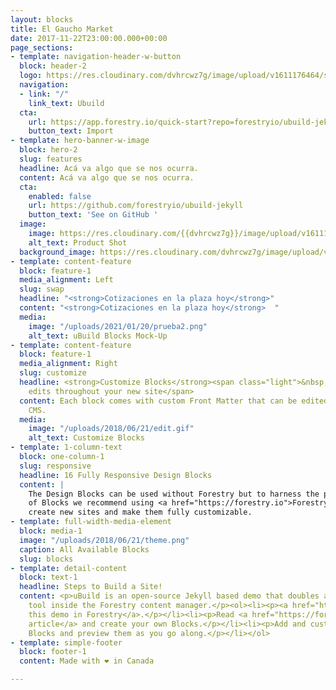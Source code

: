 ```yaml
---
layout: blocks
title: El Gaucho Market
date: 2017-11-22T23:00:00.000+00:00
page_sections:
- template: navigation-header-w-button
  block: header-2
  logo: https://res.cloudinary.com/dvhrcwz7g/image/upload/v1611176464/samples/cloudinary-logo-vector.svg
  navigation:
  - link: "/"
    link_text: Ubuild
  cta:
    url: https://app.forestry.io/quick-start?repo=forestryio/ubuild-jekyll&provider=github&engine=jekyll
    button_text: Import
- template: hero-banner-w-image
  block: hero-2
  slug: features
  headline: Acá va algo que se nos ocurra.
  content: Acá va algo que se nos ocurra.
  cta:
    enabled: false
    url: https://github.com/forestryio/ubuild-jekyll
    button_text: 'See on GitHub '
  image:
    image: https://res.cloudinary.com/{{dvhrcwz7g}}/image/upload/v1611177176/Prueba_ptuz21.png
    alt_text: Product Shot
  background_image: https://res.cloudinary.com/dvhrcwz7g/image/upload/v1611176477/samples/landscapes/nature-mountains.jpg
- template: content-feature
  block: feature-1
  media_alignment: Left
  slug: swap
  headline: "<strong>Cotizaciones en la plaza hoy</strong>"
  content: "<strong>Cotizaciones en la plaza hoy</strong>  "
  media:
    image: "/uploads/2021/01/20/prueba2.png"
    alt_text: uBuild Blocks Mock-Up
- template: content-feature
  block: feature-1
  media_alignment: Right
  slug: customize
  headline: <strong>Customize Blocks</strong><span class="light">&nbsp;to make quick
    edits throughout your new site</span>
  content: Each block comes with custom Front Matter that can be edited in Forestry
    CMS.
  media:
    image: "/uploads/2018/06/21/edit.gif"
    alt_text: Customize Blocks
- template: 1-column-text
  block: one-column-1
  slug: responsive
  headline: 16 Fully Responsive Design Blocks
  content: |
    The Design Blocks can be used without Forestry but to harness the power
    of Blocks we recommend using <a href="https://forestry.io">Forestry</a>. Once the site is imported you can immediately
    create new sites and make them fully customizable.
- template: full-width-media-element
  block: media-1
  image: "/uploads/2018/06/21/theme.png"
  caption: All Available Blocks
  slug: blocks
- template: detail-content
  block: text-1
  headline: Steps to Build a Site!
  content: <p>uBuild is an open-source Jekyll based demo that doubles as a builder
    tool inside the Forestry content manager.</p><ol><li><p><a href="https://app.forestry.io/quick-start?repo=forestryio/ubuild-jekyll&provider=github&engine=jekyll">Import
    this demo in Forestry</a>.</p></li><li><p>Read <a href="https://forestry.io/blog/ubuild-a-new-theme-for-static-sites-using-blocks/">our
    article</a> and create your own Blocks.</p></li><li><p>Add and customize the available
    Blocks and preview them as you go along.</p></li></ol>
- template: simple-footer
  block: footer-1
  content: Made with ❤︎ in Canada

---
```

